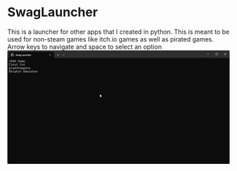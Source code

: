 # SwagLauncher
This is a launcher for other apps that I created in python. This is meant to be used for non-steam games like itch.io games as well as pirated games. Arrow keys to navigate and space to select an option
![Alt Text](https://raw.githubusercontent.com/Stinkalistic/SwagLauncher/refs/heads/main/demonstation.gif)
